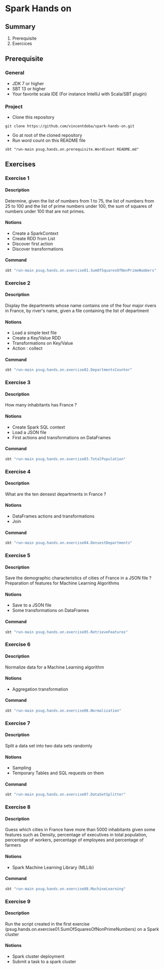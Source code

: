 # Spark Hands on

## Summary

1. Prerequisite
2. Exercices

## Prerequisite

### General

* JDK 7 or higher
* SBT 13 or higher
* Your favorite scala IDE (For instance IntelliJ with Scala/SBT plugin)

### Project

* Clone this repository
```
git clone https://github.com/vincentdoba/spark-hands-on.git
```
* Go at root of the cloned repository
* Run word count on this README file 
```
sbt "run-main psug.hands.on.prerequisite.WordCount README.md"  
```

## Exercises

### Exercise 1

#### Description

Determine, given the list of numbers from 1 to 75, the list of numbers from 25 to 100 and the list of prime numbers under 100, the sum of squares of numbers under 100 that are not primes.

#### Notions

* Create a SparkContext
* Create RDD from List
* Discover first action
* Discover transformations

#### Command

```bash
sbt "run-main psug.hands.on.exercise01.SumOfSquaresOfNonPrimeNumbers"
```

### Exercise 2

#### Description

Display the departments whose name contains one of the four major rivers in France, by river's name, given a file containing the list of department

#### Notions

* Load a simple text file
* Create a Key/Value RDD
* Transformations on Key/Value 
* Action : collect


#### Command

```bash
sbt "run-main psug.hands.on.exercise02.DepartmentsCounter"
```

### Exercise 3

#### Description

How many inhabitants has France ?

#### Notions

* Create Spark SQL context
* Load a JSON file
* First actions and transformations on DataFrames

#### Command

```bash
sbt "run-main psug.hands.on.exercise03.TotalPopulation"
```

### Exercise 4

#### Description

What are the ten densest departments in France ?

#### Notions

* DataFrames actions and transformations
* Join

#### Command

```bash
sbt "run-main psug.hands.on.exercise04.DensestDepartments"
```

### Exercise 5

#### Description

Save the demographic characteristics of cities of France in a JSON file ? Preparation of features for Machine Learning Algorithms

#### Notions

* Save to a JSON file
* Some transformations on DataFrames

#### Command

```bash
sbt "run-main psug.hands.on.exercise05.RetrieveFeatures"
```

### Exercise 6

#### Description

Normalize data for a Machine Learning algorithm

#### Notions

* Aggregation transformation

#### Command

```bash
sbt "run-main psug.hands.on.exercise06.Normalization"
```

### Exercise 7

#### Description

Split a data set into two data sets randomly

#### Notions

* Sampling
* Temporary Tables and SQL requests on them

#### Command

```bash
sbt "run-main psug.hands.on.exercise07.DataSetSplitter"
```

### Exercise 8

#### Description

Guess which cities in France have more than 5000 inhabitants given some features such as Density, percentage of executives
in total population, percentage of workers, percentage of employees and percentage of farmers

#### Notions

* Spark Machine Learning Library (MLLib)

#### Command

```bash
sbt "run-main psug.hands.on.exercise08.MachineLearning"
```

### Exercise 9

#### Description

Run the script created in the first exercise (psug.hands.on.exercise01.SumOfSquaresOfNonPrimeNumbers) on a 
Spark cluster

#### Notions

* Spark cluster deployment
* Submit a task to a spark cluster
